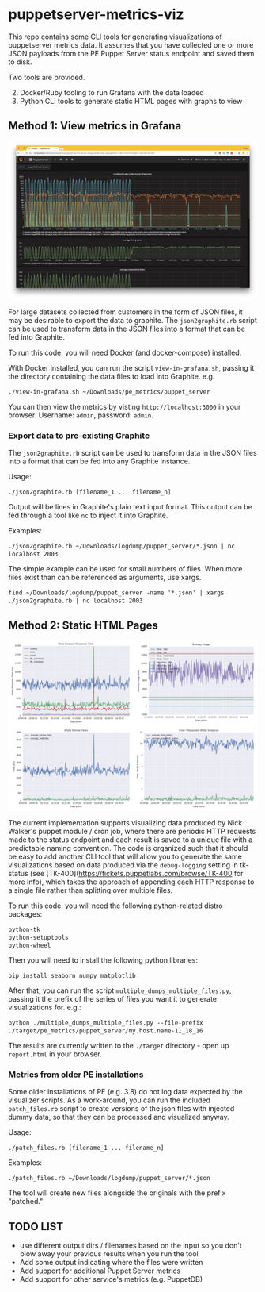 # puppetserver-metrics-viz

This repo contains some CLI tools for generating visualizations of puppetserver
metrics data.  It assumes that you have collected one or more JSON payloads
from the PE Puppet Server status endpoint and saved them to disk.

Two tools are provided.

2. Docker/Ruby tooling to run Grafana with the data loaded
1. Python CLI tools to generate static HTML pages with graphs to view

## Method 1: View metrics in Grafana

![screenshot](./images/grafana.jpg)

For large datasets collected from customers in the form of JSON files, it may be desirable to export the data to graphite. The `json2graphite.rb` script can be used to transform data in the JSON files into a format that can be fed into Graphite.

To run this code, you will need [Docker](https://www.docker.com/products/overview) (and docker-compose) installed.

With Docker installed, you can run the script `view-in-grafana.sh`, passing it the directory containing the data files to load into Graphite. e.g.

    ./view-in-grafana.sh ~/Downloads/pe_metrics/puppet_server

You can then view the metrics by visting `http://localhost:3000` in your browser. Username: `admin`, password: `admin`.

### Export data to pre-existing Graphite

The `json2graphite.rb` script can be used to transform data in the JSON files into a format that can be fed into any Graphite instance.

Usage:

    ./json2graphite.rb [filename_1 ... filename_n]

Output will be lines in Graphite's plain text input format. This output can be fed through a tool like `nc` to inject it into Graphite.

Examples:

    ./json2graphite.rb ~/Downloads/logdump/puppet_server/*.json | nc localhost 2003

The simple example can be used for small numbers of files. When more files exist than can be referenced as arguments, use xargs.

    find ~/Downloads/logdump/puppet_server -name '*.json' | xargs ./json2graphite.rb | nc localhost 2003

## Method 2: Static HTML Pages

![screenshot](./images/metrics_viz.jpg)

The current implementation supports visualizing data produced by Nick Walker's
puppet module / cron job, where there are periodic HTTP requests made to the
status endpoint and each result is saved to a unique file with a predictable
naming convention.  The code is organized such that it should be easy to add
another CLI tool that will allow you to generate the same visualizations based
on data produced via the `debug-logging` setting in tk-status (see
[TK-400](https://tickets.puppetlabs.com/browse/TK-400 for more info), which
takes the approach of appending each HTTP response to a single file rather
than splitting over multiple files.

To run this code, you will need the following python-related distro packages:

```
python-tk
python-setuptools
python-wheel
```

Then you will need to install the following python libraries:

```
pip install seaborn numpy matplotlib
```

After that, you can run the script `multiple_dumps_multiple_files.py`, passing
it the prefix of the series of files you want it to generate visualizations
for.  e.g.:

```
python ./multiple_dumps_multiple_files.py --file-prefix ./target/pe_metrics/puppet_server/my.host.name-11_18_16
```

The results are currently written to the `./target` directory - open up
`report.html` in your browser.

### Metrics from older PE installations

Some older installations of PE (e.g. 3.8) do not log data expected by the visualizer scripts. As a work-around, you can run the included `patch_files.rb` script to create versions of the json files with injected dummy data, so that they can be processed and visualized anyway.

Usage:

    ./patch_files.rb [filename_1 ... filename_n]

Examples:

    ./patch_files.rb ~/Downloads/logdump/puppet_server/*.json

The tool will create new files alongside the originals with the prefix "patched."


## TODO LIST

* use different output dirs / filenames based on the input so you don't blow away
  your previous results when you run the tool
* Add some output indicating where the files were written
* Add support for additional Puppet Server metrics
* Add support for other service's metrics (e.g. PuppetDB)
